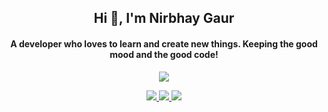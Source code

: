 <h2 align="center">Hi 👋, I'm Nirbhay Gaur</h2>

<h4 align="center">A developer who loves to learn and create new things. Keeping the good mood and the good code!</h4>
 
<p align="center">
	<a href="https://git.io/typing-svg">
		<img src="https://readme-typing-svg.herokuapp.com?font=Hack&color=%23A020F0F1&size=25&center=true&vCenter=true&lines=Full+Stack+Developer;Competitive+Programmer;Cybersecurity+Enthusiast" />
	</a>
</p>

<p align="center">
	<a href="mailto:nirbhaygaur.cer18@itbhu.ac.in">
		<img src="https://img.shields.io/badge/-Mail-EA4335?&style=for-the-badge&logo=Gmail&logoColor=white" />
	</a>
	<a href="https://www.linkedin.com/in/nirbhaygaur/">
		<img src="https://img.shields.io/badge/-Linkedin-0A66C2?style=for-the-badge&logo=LinkedIn&logoColor=white" />
	</a>
	<a href="https://www.facebook.com/nirbhay.gaur1">
		<img src="https://img.shields.io/badge/-Facebook-1877F2?style=for-the-badge&logo=Facebook&logoColor=white" />
	</a>
</p>

